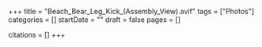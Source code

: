 +++
title = "Beach_Bear_Leg_Kick_(Assembly_View).avif"
tags = ["Photos"]
categories = []
startDate = ""
draft = false
pages = []

citations = []
+++
